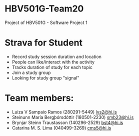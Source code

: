 # HBV501G-Team20
Project of HBV501G - Software Project 1

# Strava for Student
- Record study session duration and location
- People can like/interact with the activity
- Tracks duration of study for each topic
- Join a study group
- Looking for study group "signal"

# Team members:
- Luiza V Sampaio Ramos (280291-5449) lvs2@hi.is
- Steinunn María Bergþórsdóttir (180501-2230) smb23@hi.is
- Brynjar Steinn Traustasson (140296-2529) bst4@hi.is
- Catarina M. S. Lima (040499-3269) cms5@hi.is
